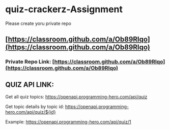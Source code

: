 # quiz-crackerz-Assignment

Please create yoru private repo 
## [https://classroom.github.com/a/Ob89RIqo](https://classroom.github.com/a/Ob89RIqo)

### Private Repo Link: [https://classroom.github.com/a/Ob89RIqo](https://classroom.github.com/a/Ob89RIqo)

## QUIZ API LINK: 
Get all quiz topics: https://openapi.programming-hero.com/api/quiz

Get topic details by topic id: https://openapi.programming-hero.com/api/quiz/${id}

Example: https://openapi.programming-hero.com/api/quiz/1
